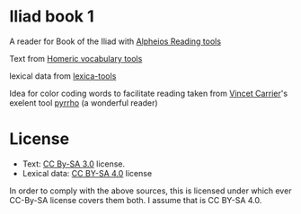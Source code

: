 # Iliad book 1

A reader for Book of the Iliad with [Alpheios Reading tools](https://alpheios.net/pages/tutorials/)


Text from [Homeric vocabulary tools](https://github.com/fhardison/homeric-vocabulary-tools)

lexical data from [lexica-tools](https://github.com/fhardison/lexica-tools)


Idea for color coding words to facilitate reading taken from [Vincet Carrier](https://vcar.dev/)'s exelent tool [pyrrho](https://github.com/Vincent-Carrier/pyrrho) (a wonderful reader)

# License

- Text: [CC By-SA 3.0](https://creativecommons.org/licenses/by-sa/3.0/us/) license.
- Lexical data: [CC BY-SA 4.0](https://creativecommons.org/licenses/by-sa/4.0/) license

In order to comply with the above sources, this is licensed under which ever CC-By-SA license covers them both. I assume that is CC BY-SA 4.0. 
